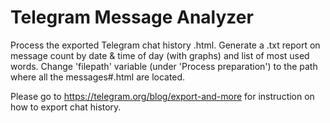 # Telegram Message Analyzer
Process the exported Telegram chat history .html.
Generate a .txt report on message count by date &amp; time of day (with graphs) and list of most used words.
Change 'filepath' variable (under 'Process preparation') to the path where all the messages#.html are located.

Please go to https://telegram.org/blog/export-and-more for instruction on how to export chat history.
